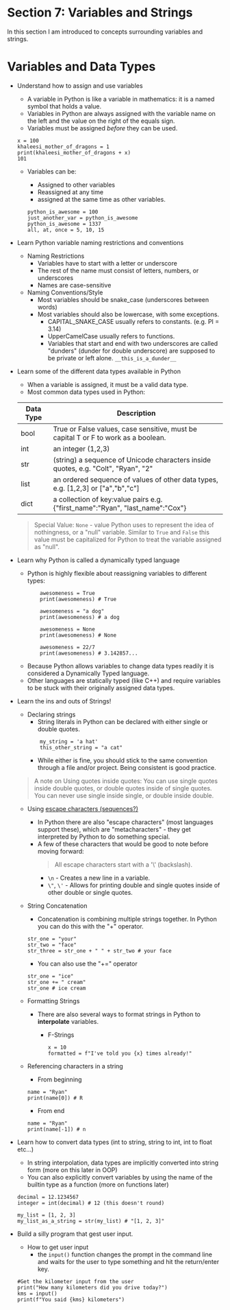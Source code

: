 # Section 7: Variables and Strings

In this section I am introduced to concepts surrounding variables and strings.

# Variables and Data Types

- Understand how to assign and use variables
    * A variable in Python is like a variable in mathematics: it is a named symbol that holds a value.
    * Variables in Python are always assigned with the variable name on the left and the value on the right of the equals sign.
    * Variables must be assigned _before_ they can be used.
    ```
    x = 100 
    khaleesi_mother_of_dragons = 1
    print(khaleesi_mother_of_dragons + x)
    101    
    ```
    * Variables can be:
        * Assigned to other variables
        * Reassigned at any time
        * assigned at the same time as other variables.

        ```
        python_is_awesome = 100
        just_another_var = python_is_awesome
        python_is_awesome = 1337
        all, at, once = 5, 10, 15
        ```

- Learn Python variable naming restrictions and conventions
    * Naming Restrictions
        * Variables have to start with a letter or underscore
        * The rest of the name must consist of letters, numbers, or underscores
        * Names are case-sensitive
    * Naming Conventions/Style
        * Most variables should be snake_case (underscores between words)
        * Most variables should also be lowercase, with some exceptions.
            * CAPITAL_SNAKE_CASE usually refers to constants. (e.g. PI = 3.14)
            * UpperCamelCase usually refers to functions.
            * Variables that start and end with two underscores are called "dunders" (dunder for double underscore) are supposed to be private or left alone. `__this_is_a_dunder__`
        
- Learn some of the different data types available in Python
    * When a variable is assigned, it must be a valid data type.
    * Most common data types used in Python:

    |Data Type|Description|
    |--|--|
    |bool|True or False values, case sensitive, must be capital T or F to work as a boolean.|
    |int| an integer (1,2,3)|
    |str|(string) a sequence of Unicode characters inside quotes, e.g. "Colt", "Ryan", "2"|
    |list|an ordered sequence of values of other data types, e.g. [1,2,3] or ["a","b","c"]|
    |dict|a collection of key:value pairs e.g. {"first_name":"Ryan", "last_name":"Cox"}|

    > Special Value: `None` - value Python uses to represent the idea of nothingness, or a "null" variable. Similar to `True` and `False` this value must be capitalized for Python to treat the variable assigned as "null". 

- Learn why Python is called a dynamically typed language
    * Python is highly flexible about reassigning variables to different types:
        ```
            awesomeness = True
            print(awesomeness) # True

            awesomeness = "a dog" 
            print(awesomeness) # a dog

            awesomeness = None
            print(awesomeness) # None

            awesomeness = 22/7
            print(awesomeness) # 3.142857...
        ```
    * Because Python allows variables to change data types readily it is considered a Dynamically Typed language.
    * Other languages are statically typed (like C++) and require variables to be stuck with their originally assigned data types.

- Learn the ins and outs of Strings!
    * Declaring strings
        * String literals in Python can be declared with either single or double quotes.
        ```
            my_string = 'a hat'
            this_other_string = "a cat"
        ```
        * While either is fine, you should stick to the same convention through a file and/or project. Being consistent is good practice.

    > A note on Using quotes inside quotes: You can use single quotes inside double quotes, or double quotes inside of single quotes. You can never use single inside single, or double inside double.

    * Using [escape characters (sequences?)](https://docs.python.org/3/reference/lexical_analysis.html)
        * In Python there are also "escape characters" (most languages support these), which are "metacharacters" - they get interpreted by Python to do something special. 
        * A few of these characters that would be good to note before moving forward:
            > All escape characters start with a '\\' (backslash).
            * `\n` - Creates a new line in a variable.
            * `\"`, `\'` - Allows for printing double and single quotes inside of other double or single quotes.
    * String Concatenation
        * Concatenation is combining multiple strings together. In Python you can do this with the "+" operator.

        ```
        str_one = "your"
        str_two = "face"
        str_three = str_one + " " + str_two # your face
        ```

        * You can also use the "+=" operator

        ```
        str_one = "ice"
        str_one += " cream"
        str_one # ice cream
        ```
    * Formatting Strings
        * There are also several ways to format strings in Python to **interpolate** variables. 
            * F-Strings

                ```
                x = 10
                formatted = f"I've told you {x} times already!"
                ```
    * Referencing characters in a string
        * From beginning
        ```
        name = "Ryan"
        print(name[0]) # R
        ```

        * From end
        ```
        name = "Ryan"
        print(name[-1]) # n
        ```

- Learn how to convert data types (int to string, string to int, int to float etc...)
    * In string interpolation, data types are implicitly converted into string form (more on this later in OOP)
    * You can also explicitly convert variables by using the name of the builtin type as a function (more on functions later)
    ```
    decimal = 12.1234567
    integer = int(decimal) # 12 (this doesn't round)
    ```

    ```
    my_list = [1, 2, 3]
    my_list_as_a_string = str(my_list) # "[1, 2, 3]"
    ```

- Build a silly program that gest user input.

    * How to get user input
        * the `input()` function changes the prompt in the command line and waits for the user to type something and hit the return/enter key.
    ```
    #Get the kilometer input from the user 
    print("How many kilometers did you drive today?")
    kms = input()
    print(f"You said {kms} kilometers")
    ```

